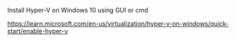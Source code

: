 Install Hyper-V on Windows 10
using GUI or cmd


https://learn.microsoft.com/en-us/virtualization/hyper-v-on-windows/quick-start/enable-hyper-v